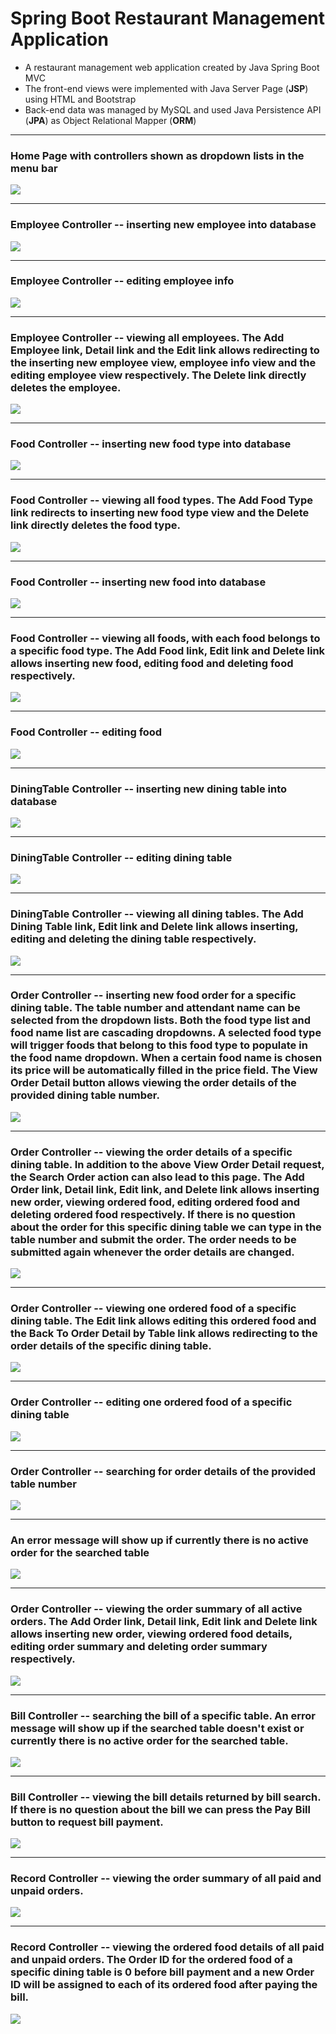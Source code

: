 # Spring Boot Restaurant Management Application

<ul>
  <li>A restaurant management web application created by Java Spring Boot MVC</li>
  <li>The front-end views were implemented with Java Server Page (<strong>JSP</strong>) using HTML and Bootstrap</li>
  <li>Back-end data was managed by MySQL and used Java Persistence API (<strong>JPA</strong>) as Object Relational Mapper (<strong>ORM</strong>)</li>
</ul>

<hr />
<h3> Home Page with controllers shown as dropdown lists in the menu bar </h3>
<img src="./images/home.png">

<hr />
<h3>Employee Controller -- inserting new employee into database</h3>
<img src="./images/addEmployee.png">

<hr />
<h3>Employee Controller -- editing employee info</h3>
<img src="./images/editEmployee.png">

<hr />
<h3>Employee Controller -- viewing all employees. The Add Employee link, Detail link and the Edit link allows redirecting to the inserting new employee view, employee info view and the editing employee view respectively. The Delete link directly deletes the employee.</h3>
<img src="./images/employees.png">

<hr />
<h3>Food Controller -- inserting new food type into database</h3>
<img src="./images/addFoodType.png">

<hr />
<h3>Food Controller -- viewing all food types. The Add Food Type link redirects to inserting new food type view and the Delete link directly deletes the food type.</h3>
<img src="./images/foodTypes.png">

<hr />
<h3>Food Controller -- inserting new food into database</h3>
<img src="./images/addFood.png">

<hr />
<h3>Food Controller -- viewing all foods, with each food belongs to a specific food type. The Add Food link, Edit link and Delete link allows inserting new food, editing food and deleting food respectively.</h3>
<img src="./images/foods.png">

<hr />
<h3>Food Controller -- editing food</h3>
<img src="./images/editFood.png">

<hr />
<h3>DiningTable Controller -- inserting new dining table into database</h3>
<img src="./images/addDiningTable.png">

<hr />
<h3>DiningTable Controller -- editing dining table</h3>
<img src="./images/editDiningTable.png">

<hr />
<h3>DiningTable Controller -- viewing all dining tables. The Add Dining Table link, Edit link and Delete link allows inserting, editing and deleting the dining table respectively.</h3>
<img src="./images/diningTables.png">

<hr />
<h3>Order Controller -- inserting new food order for a specific dining table. The table number and attendant name can be selected from the dropdown lists. Both the food type list and food name list are cascading dropdowns. A selected food type will trigger foods that belong to this food type to populate in the food name dropdown. When a certain food name is chosen its price will be automatically filled in the price field. The View Order Detail button allows viewing the order details of the provided dining table number.</h3>
<img src="./images/addOrder.png">

<hr />
<h3>Order Controller -- viewing the order details of a specific dining table. In addition to the above View Order Detail request, the Search Order action can also lead to this page. The Add Order link, Detail link, Edit link, and Delete link allows inserting new order, viewing ordered food, editing ordered food and deleting ordered food respectively. If there is no question about the order for this specific dining table we can type in the table number and submit the order. The order needs to be submitted again whenever the order details are changed.</h3>
<img src="./images/orderDetailsByTable.png">

<hr />
<h3>Order Controller -- viewing one ordered food of a specific dining table. The Edit link allows editing this ordered food and the Back To Order Detail by Table link allows redirecting to the order details of the specific dining table.</h3>
<img src="./images/orderDetail.png">

<hr />
<h3>Order Controller -- editing one ordered food of a specific dining table</h3>
<img src="./images/editOrderDetail.png">

<hr />
<h3>Order Controller -- searching for order details of the provided table number</h3>
<img src="./images/searchOrder.png">

<hr />
<h3>An error message will show up if currently there is no active order for the searched table</h3>
<img src="./images/orderError.png">

<hr />
<h3>Order Controller -- viewing the order summary of all active orders. The Add Order link, Detail link, Edit link and Delete link allows inserting new order, viewing ordered food details, editing order summary and deleting order summary respectively.
</h3>
<img src="./images/unpaidOrders.png">

<hr />
<h3>Bill Controller -- searching the bill of a specific table. An error message will show up if the searched table doesn't exist or currently there is no active order for the searched table.
</h3>
<img src="./images/searchBill.png">

<hr />
<h3>Bill Controller -- viewing the bill details returned by bill search. If there is no question about the bill we can press the Pay Bill button to request bill payment.</h3>
<img src="./images/bill.png">

<hr />
<h3>Record Controller -- viewing the order summary of all paid and unpaid orders.</h3>
<img src="./images/recordOrders.png">

<hr />
<h3>Record Controller -- viewing the ordered food details of all paid and unpaid orders. The Order ID for the ordered food of a specific dining table is 0 before bill payment and a new Order ID will be assigned to each of its ordered food after paying the bill.</h3>
<img src="./images/recordOrderDetails.png">



